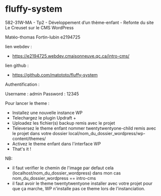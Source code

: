 # fluffy-system

582-31W-MA - Tp2 - Développement d’un thème-enfant - Refonte du site Le Creuset sur le CMS WordPress

Matéo-thomas Fortin-lubin
e2194725

lien webdev :

- https://e2194725.webdev.cmaisonneuve.qc.ca/intro-cms/

lien github :

- https://github.com/matototo/fluffy-system

Authentification :

Username : admin
Password : 12345

Pour lancer le theme :

- Installez une nouvelle instance WP
- Telechargez le plugin Updraft +
- Uploadez les fichier(s) backup remis avec le projet
- Televersez le theme enfant nommer twentytwentyone-child remis avec le projet dans votre dossier local/nom_du_dossier_wordpress/wp-content/themes/
- Activez le theme enfant dans l'interface WP
- That's it !

NB:

- il faut verifier le chemin de l'image par defaut cela (localhost/nom_du_dossier_wordpress) dans mon cas nom_du_dossier_wordpress == intro-cms
- il faut avoir le theme twentytwentyone installer avec votre projet pour que ça marche, WP n'installe pas ce theme lors de l'instanciation.

